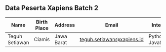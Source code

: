 ## Data Peserta Xapiens Batch 2
| Name             | Birth Place   | Address    | Email                     | Interest           | Motto           |
| ---------------- | ------------- | ---------- | ------------------------- | ------------------ | --------------- |
| Teguh Setiawan   | Ciamis        | Jawa Barat | teguh.setiawan@xapiens.id | Python, JavaScript | Semangat selalu |
